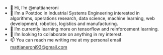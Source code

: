 - 👋 Hi, I’m @mattianeroni
- 👀 I’m a Postdoc in Industrial Systems Engineering interested in algorithms, operations research, data science, machine learning, web development, robotics, logistics and manufacturing.
- 🌱 I’m currently learning more on tensorflow and reinforcement learning.
- 💞️ I’m looking to collaborate on anything in my interest.
- 📫 You can reach me writing me at my personal email mattianeroni93@gmail.com

<!---
mattianeroni/mattianeroni is a ✨ special ✨ repository because its `README.md` (this file) appears on your GitHub profile.
You can click the Preview link to take a look at your changes.
--->
